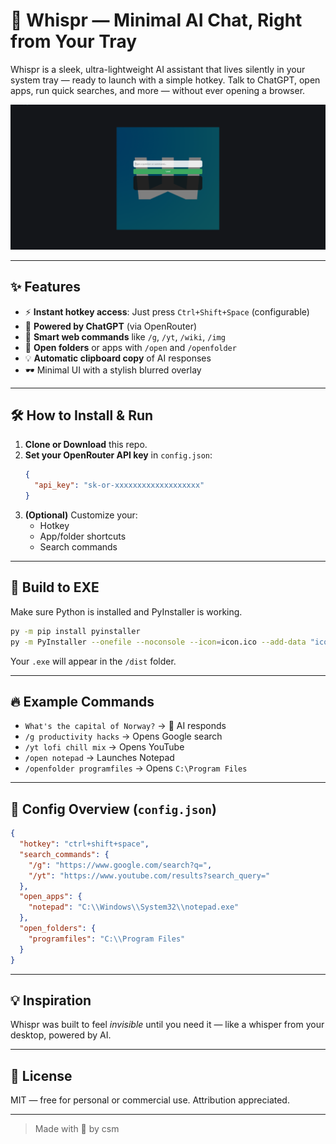 # 🌙 Whispr — Minimal AI Chat, Right from Your Tray

Whispr is a sleek, ultra-lightweight AI assistant that lives silently in your system tray — ready to launch with a simple hotkey. Talk to ChatGPT, open apps, run quick searches, and more — without ever opening a browser.

![Whispr Screenshot](preview.png) <!-- optional image -->

---

## ✨ Features

- ⚡ **Instant hotkey access**: Just press `Ctrl+Shift+Space` (configurable)
- 🧠 **Powered by ChatGPT** (via OpenRouter)
- 🔎 **Smart web commands** like `/g`, `/yt`, `/wiki`, `/img`
- 📂 **Open folders** or apps with `/open` and `/openfolder`
- 💡 **Automatic clipboard copy** of AI responses
- 🕶️ Minimal UI with a stylish blurred overlay

---

## 🛠️ How to Install & Run

1. **Clone or Download** this repo.
2. **Set your OpenRouter API key** in `config.json`:
   ```json
   {
     "api_key": "sk-or-xxxxxxxxxxxxxxxxxxx"
   }
   ```
3. **(Optional)** Customize your:
   - Hotkey
   - App/folder shortcuts
   - Search commands

---

## 🚀 Build to EXE

Make sure Python is installed and PyInstaller is working.

```bash
py -m pip install pyinstaller
py -m PyInstaller --onefile --noconsole --icon=icon.ico --add-data "icon.png;." main.py
```

Your `.exe` will appear in the `/dist` folder.

---

## 🔥 Example Commands

- `What's the capital of Norway?` → 💬 AI responds
- `/g productivity hacks` → Opens Google search
- `/yt lofi chill mix` → Opens YouTube
- `/open notepad` → Launches Notepad
- `/openfolder programfiles` → Opens `C:\Program Files`

---

## 🧩 Config Overview (`config.json`)

```json
{
  "hotkey": "ctrl+shift+space",
  "search_commands": {
    "/g": "https://www.google.com/search?q=",
    "/yt": "https://www.youtube.com/results?search_query="
  },
  "open_apps": {
    "notepad": "C:\\Windows\\System32\\notepad.exe"
  },
  "open_folders": {
    "programfiles": "C:\\Program Files"
  }
}
```

---

## 💡 Inspiration

Whispr was built to feel *invisible* until you need it — like a whisper from your desktop, powered by AI.

---

## 🧊 License

MIT — free for personal or commercial use. Attribution appreciated.

---

> Made with 🖤 by csm